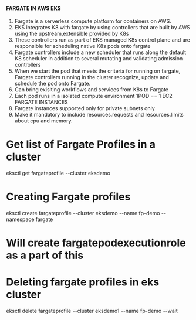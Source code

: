 #### FARGATE IN AWS EKS

1. Fargate is a serverless compute platform for containers on AWS.
2. EKS integrates K8 with fargate by using controllers that are built by AWS using the upstream,extensible provided by K8s
3. These controllers run as part of EKS managed K8s control plane and are responsible for scheduling native K8s pods onto fargate
4. Fargate controllers include a new scheduler that runs along the default K8 scheduler in addition to several mutating and validating admission controllers
5. When we start the pod that meets the criteria for running on fargate, Fargate controllers running in the cluster recognize, update and schedule the pod onto Fargate.
6. Can bring exisiting workflows and services from K8s to Fargate
7. Each pod runs in a isolated compute environment 1POD == 1 EC2 FARGATE INSTANCES
8. Fargate instances supported only for private subnets only
9. Make it mandatory to include resources.requests and resources.limits about cpu and memory.

# Get list of Fargate Profiles in a cluster

eksctl get fargateprofile --cluster eksdemo

# Creating Fargate profiles

eksctl create fargateprofile --cluster eksdemo --name fp-demo --namespace fargate

# Will create fargatepodexecutionrole as a part of this

# Deleting fargate profiles in eks cluster

eksctl delete fargateprofile --cluster eksdemo1 --name fp-demo --wait
